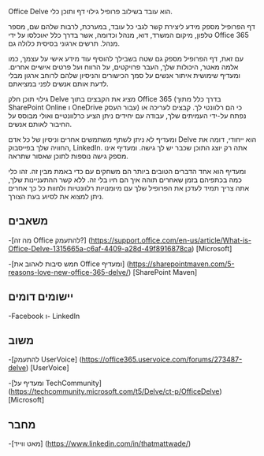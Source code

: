 
Office Delve הוא עובד בשילוב פרופיל גילוי דף ותוכן
כלי.

דף הפרופיל מספק מידע ליצירת קשר לגבי כל עובד,
במערכת, לרבות שלהם שם, מספר טלפון, מיקום המשרד, דוא,
מנהל וכדומה, אשר בדרך כלל יאוכלסו על ידי Office 365
מנהל. תרשים ארגוני בסיסית כלולה גם.

עם זאת, דף הפרופיל מספק גם שטח בשבילך להוסיף עוד
מידע אישי על עצמך, כמו אלמה מאטר, היכולות שלך, העבר
פרויקטים, על הרווח ועל פרטים אישיים אחרים. ומעדיף שימושית
איתור אנשים על סמך הכישורים והניסיון שלהם לרוחב ארגון
מבלי לדעת אותם אנשים לפני במציאתם.

גילוי תוכן חלק Delve מציג את הקבצים בתוך Office 365
(בדרך כלל מתוך SharePoint Online ו OneDrive עבור העסק) כי הם
רלוונטי לך. קבצים לעריכה או נפתח על-ידי העמיתים שלך,
עבודה עם יחידים ניתן הציע כרלוונטיים ואולי מבוסס
על החיבור לאותם אנשים.

ומעדיף לא ניתן לשתף משתמשים אחרים וניסיון של כל אדם
Delve הוא ייחודי, דומה את החוויה שלך בפייסבוק,
LinkedIn. אתה רק יוצג התוכן שכבר יש לך גישה.
ומעדיף אינו מספק גישה נוספות לתוכן שאסור שתראה.

ומעדיף הוא אחד הדברים הטובים ביותר הם משחקים עם כדי
באמת מבין זה. זהו כלי כמה בכתפיהם בזמן שאחרים תוהה
איך הם חיו בלי זה. ללא קשר ההתעניינות שלך, אתה צריך
תמיד לעדכן את הפרופיל שלך עם מיומנויות רלוונטיות ולחוות כל כך אחרים
ניתן למצוא את לסיוע בעת הצורך.

משאבים
---------

-[מה זה Office
    להתעמק?] (https://support.office.com/en-us/article/What-is-Office-Delve-1315665a-c6af-4409-a28d-49f8916878ca)
    \[Microsoft\]

-[חמש סיבות לאהוב את Office
    ומעדיף] (https://sharepointmaven.com/5-reasons-love-new-office-365-delve/)
    \[SharePoint Maven\]

יישומים דומים
--------------------

-Facebook ו- LinkedIn

משוב
---------

-[להתעמק UserVoice] (https://office365.uservoice.com/forums/273487-delve)
    \[UserVoice\]

-[ומעדיף על TechCommunity] (https://techcommunity.microsoft.com/t5/Delve/ct-p/OfficeDelve)
    \[Microsoft\]

מחבר
---------

-[מאט ווייד] (https://www.linkedin.com/in/thatmattwade/)

